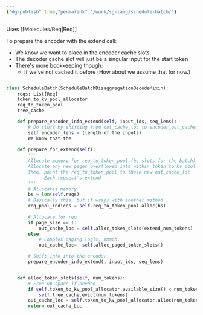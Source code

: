 ```yaml
---
{"dg-publish":true,"permalink":"/work/sg-lang/schedule-batch/"}
---
```


Uses [[Molecules/Req\|Req]]

To prepare the encoder with the extend call:
- We know we want to place in the encoder cache slots.
- The decoder cache slot will just be a singular input for the start token
- There's more bookkeeping though:
	- If we've not cached it before (How about we assume that for now.)

```python title:managers/schedule_batch.py

class ScheduleBatch(ScheduleBatchDisaggregationDecodeMixin):
	reqs: List[Req]
	token_to_kv_pool_allocator
	req_to_token_pool
	tree_cache

	def prepare_encoder_info_extend(self, input_ids, seq_lens):
		# Do stuff by shifting from out_cache_loc to encoder_out_cache_loc?
		self.encoder_lens = (length of the inputs)
		We know that the 
	
	def prepare_for_extend(self):
		'''
		Allocate memory for req_to_token_pool (bs slots for the batch)
		Allocate any new pages overflowed into within token_to_kv_pool -> out_cache_loc
		Then, point the req_to_token_pool to these new out_cache_loc
			- Each request's extend  
		'''
		# Allocates memory
		bs = len(self.reqs)
		# Basically this, but it wraps with another method
		req_pool_indices = self.req_to_token_pool.alloc(bs)
		
		# Allocate for req
		if page_size == 1:
			out_cache_loc = self.alloc_token_slots(extend_num_tokens)
		else:
			# Complex paging logic, hmmph.
			out_cache_loc=  self.alloc_paged_token_slots()

		# Shift info into the encoder
		prepare_encoder_info_extend(, input_ids, seq_lens)


	def alloc_token_slots(self, num_tokens):
		# Free up space if needed
		if self.token_to_kv_pool_allocator.available_size() < num_tokens:
			self.tree_cache.evict(num_tokens)
		out_cache_loc = self.token_to_kv_pool_allocator.alloc(num_tokens) # This gives us the starting point 
		return out_cache_Loc
```